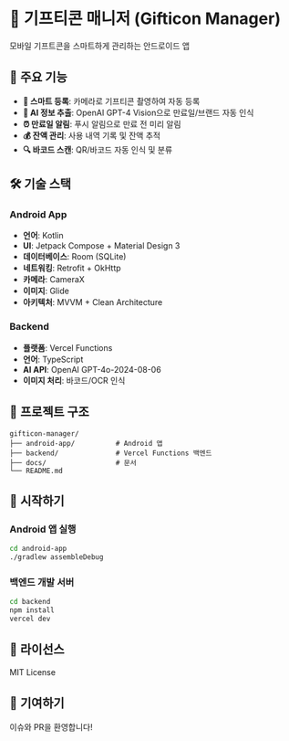 # 🎁 기프티콘 매니저 (Gifticon Manager)

모바일 기프트콘을 스마트하게 관리하는 안드로이드 앱

## 📱 주요 기능

- **📸 스마트 등록**: 카메라로 기프티콘 촬영하여 자동 등록
- **🤖 AI 정보 추출**: OpenAI GPT-4 Vision으로 만료일/브랜드 자동 인식
- **⏰ 만료일 알림**: 푸시 알림으로 만료 전 미리 알림
- **💰 잔액 관리**: 사용 내역 기록 및 잔액 추적
- **🔍 바코드 스캔**: QR/바코드 자동 인식 및 분류

## 🛠 기술 스택

### Android App
- **언어**: Kotlin
- **UI**: Jetpack Compose + Material Design 3
- **데이터베이스**: Room (SQLite)
- **네트워킹**: Retrofit + OkHttp
- **카메라**: CameraX
- **이미지**: Glide
- **아키텍처**: MVVM + Clean Architecture

### Backend
- **플랫폼**: Vercel Functions
- **언어**: TypeScript
- **AI API**: OpenAI GPT-4o-2024-08-06
- **이미지 처리**: 바코드/OCR 인식

## 📂 프로젝트 구조

```
gifticon-manager/
├── android-app/          # Android 앱
├── backend/              # Vercel Functions 백엔드  
├── docs/                 # 문서
└── README.md
```

## 🚀 시작하기

### Android 앱 실행
```bash
cd android-app
./gradlew assembleDebug
```

### 백엔드 개발 서버
```bash
cd backend
npm install
vercel dev
```

## 📄 라이선스

MIT License

## 👥 기여하기

이슈와 PR을 환영합니다! 